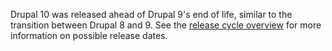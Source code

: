 Drupal 10 was released ahead of Drupal 9's end of life, similar to the transition between Drupal 8 and 9\. See the [release cycle overview](https://www.drupal.org/about/core/policies/core-release-cycles/schedule#drupal-10) for more information on possible release dates.